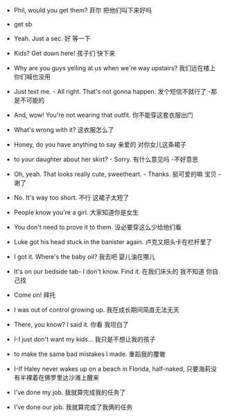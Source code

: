 - Phil, would you get them?
 菲尔  把他们叫下来好吗 

* get sb


- Yeah. Just a sec.
 好  等一下 



- Kids? Get down here!
 孩子们  快下来 

- Why are you guys yelling at us when we're way upstairs?
 我们远在楼上  你们喊也没用 

-  Just text me. - All right. That's not gonna happen.
 发个短信不就行了  -那是不可能的 

- And, wow! You're not wearing that outfit.
 你不能穿这套衣服出门 

- What's wrong with it?
 这衣服怎么了 

- Honey, do you have anything to say
 亲爱的  对你女儿这条裙子 

-  to your daughter about her skirt? - Sorry.
 有什么意见吗  -不好意思 

-  Oh, yeah. That looks really cute, sweetheart. - Thanks.
 挺可爱的嘛  宝贝  -谢了 

- No. It's way too short.
 不行  这裙子太短了 

- People know you're a girl.
 大家知道你是女生 

- You don't need to prove it to them.
 没必要穿这么少给他们看 

- Luke got his head stuck in the banister again.
 卢克又把头卡在栏杆里了 

- I got it. Where's the baby oil?
 我去吧  婴儿油在哪儿 

- It's on our bedside tab- I don't know. Find it.
 在我们床头的  我不知道  你自己找 

- Come on!
 拜托 

- I was out of control growing up.
 我在成长期间简直无法无天 

- There, you know? I said it.
 你看  我坦白了 

- I-I just don't want my kids...
 我只是不想让我的孩子 

- to make the same bad mistakes I made.
 重蹈我的覆辙 

- I-If Haley never wakes up on a beach in Florida, half-naked,
 只要海莉没有半裸着在佛罗里达沙滩上醒来 

- I've done my job.
 我就算完成我的任务了 

- I've done our job.
 我就算完成了我俩的任务 
